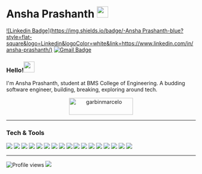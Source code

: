 
# Ansha Prashanth&nbsp;<img src="https://github.com/ansha001/ansha001/blob/main/Assets/Mario_Hello_Big.gif" width="30px">

[![Linkedin Badge](https://img.shields.io/badge/-Ansha Prashanth-blue?style=flat-square&logo=Linkedin&logoColor=white&link=https://www.linkedin.com/in/ansha-prashanth/)](https://www.linkedin.com/in/ansha-prashanth/)
[![Gmail Badge](https://img.shields.io/badge/-Gmail-c14438?style=flat-square&logo=Gmail&logoColor=white&link=mailto:anshaprashanth001@gmail.com)](mailto:anshaprashanth001@gmail.com)

### Hello!<img src="https://github.com/TheDudeThatCode/ansha001/blob/main/Assets/Hi.gif" width="29px">
I'm Ansha Prashanth, student at BMS College of Engineering. A budding software engineer, building, breaking, exploring around tech.

<div align="center">
<a href="https://www.buymeacoffee.com/anshaprashanth" target="_blank"><img src="https://cdn.buymeacoffee.com/buttons/v2/default-yellow.png" height="45" width="170" alt="garbinmarcelo" /></a></div>

---

### Tech & Tools

<img src="https://img.shields.io/badge/-Python-black?style=flat&logo=python&logoColor=white"> 
<img src="http://img.shields.io/badge/-Java-F89820?style=flat&logo=java&logoColor=white">
<img src="https://img.shields.io/badge/-C%20&%20C++-659ad2?style=flat&logo=c%2B%2B&logoColor=ffffff">
<img src="https://img.shields.io/badge/-HTML5-E34F26?style=flat&logo=html5&logoColor=white">
<img src="https://img.shields.io/badge/-CSS3-1572B6?style=flat&logo=css3&logoColor=white">
<img src="https://img.shields.io/badge/-Bootstrap-563D7C?style=flat&logo=bootstrap&logoColor=white">
<img src="https://img.shields.io/badge/-JavaScript-eed718?style=flat&logo=javascript&logoColor=ffffff">
<img src="https://img.shields.io/badge/-React-000000?style=flat&logo=react&logoColor=00c8ff">
<img src="https://img.shields.io/badge/-MongoDB-4DB33D?style=flat&logo=mongodb&logoColor=FFFFFF">
<img src="https://img.shields.io/badge/-MySQL-F29111?style=flat&logo=mysql&logoColor=FFFFFF">
<img src="https://img.shields.io/badge/-Express.js-787878?style=flat">
<img src="https://img.shields.io/badge/-Node.js-3C873A?style=flat&logo=Node.js&logoColor=white">
<img src="https://img.shields.io/badge/-Firebase-FFA611?style=flat&logo=firebase&logoColor=FFFFFF">
<img src="http://img.shields.io/badge/-Git-F1502F?style=flat&logo=git&logoColor=FFFFFF">
<img src="http://img.shields.io/badge/-Github-000000?style=flat&logo=github&logoColor=FFFFFF">
<img src="http://img.shields.io/badge/-VS%20Code-007ACC?style=flat&logo=visual%20studio%20code&logoColor=white">
<img src="http://img.shields.io/badge/-Heroku-430098?style=flat&logo=heroku&logoColor=white">

---

![Profile views](https://github.com/ansha001)  <img src="https://img.shields.io/github/followers/ansha001?label=Follow" style=" float:left, margin-right:10px" />


